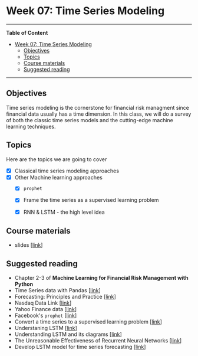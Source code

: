 # Week 07: Time Series Modeling
---

**Table of Content**
- [Week 07: Time Series Modeling](#week-07-time-series-modeling)
  - [Objectives](#objectives)
  - [Topics](#topics)
  - [Course materials](#course-materials)
  - [Suggested reading](#suggested-reading)

---
## Objectives
Time series modeling is the cornerstone for financial risk managment since financial data usually has a time dimension. In this class, we will do a survey of both the classic time series models and the cutting-edge machine learning techniques.

## Topics
Here are the topics we are going to cover
* [x] Classical time series modeling approaches
* [x] Other Machine learning approaches
  * [x] `prophet`
  * [x] Frame the time series as a supervised learning problem
  * [x] RNN & LSTM - the high level idea


## Course materials
* slides [[link](https://docs.google.com/presentation/d/1hwb1COn2AkO6vMfCkYqsm9nGIzFl8HUrJr5qNgB00gw/edit?usp=sharing)]

## Suggested reading
* Chapter 2-3 of **Machine Learning for Financial Risk Management with Python**
* Time Series data with Pandas [[link](https://github.com/xiangshiyin/data-programming-with-python/tree/main/2023-fall/2023-10-10)]
* Forecasting: Principles and Practice [[link](https://otexts.com/fpp3/)]
* Nasdaq Data Link [[link](https://docs.data.nasdaq.com/docs/python)]
* Yahoo Finance data [[link](https://github.com/ranaroussi/yfinance)]
* Facebook's `prophet` [[link](https://facebook.github.io/prophet/)]
* Convert a time series to a supervised learning problem [[link](https://machinelearningmastery.com/convert-time-series-supervised-learning-problem-python/)]
* Understaning LSTM [[link](https://colah.github.io/posts/2015-08-Understanding-LSTMs/)]
* Understanding LSTM and its diagrams [[link](https://blog.mlreview.com/understanding-lstm-and-its-diagrams-37e2f46f1714)]
* The Unreasonable Effectiveness of Recurrent Neural Networks [[link](https://karpathy.github.io/2015/05/21/rnn-effectiveness/)]
* Develop LSTM model for time series forecasting [[link](https://machinelearningmastery.com/how-to-develop-lstm-models-for-time-series-forecasting/)]